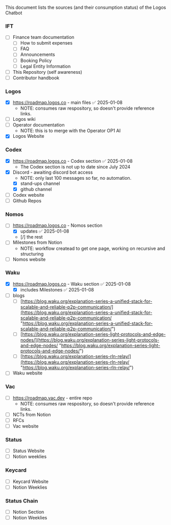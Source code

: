 This document lists the sources (and their consumption status) of the Logos Chatbot
### IFT
- [ ] Finance team documentation
	- [ ] How to submit expenses
	- [ ] FAQ
	- [ ] Announcements
	- [ ] Booking Policy
	- [ ] Legal Entity Information
- [ ] This Repository (self awareness)
- [ ] Contributor handbook

### Logos
- [x] https://roadmap.logos.co - main files ✅ 2025-01-08
	- NOTE: consumes raw respository, so doesn't provide reference links. 
- [ ] Logos wiki
- [ ] Operator documentation
	- NOTE: this is to merge with the Operator OP1 AI
- [x] Logos Website

### Codex
- [x] https://roadmap.logos.co - Codex section ✅ 2025-01-08
	- The Codex section is not up to date since July 2024
- [x] Discord - awaiting discord bot access
	- NOTE: only last 100 messages so far, no automation.
	- [x] stand-ups channel
	- [x] github channel
- [ ] Codex website
- [ ] Github Repos

### Nomos
- [ ] https://roadmap.logos.co - Nomos section
	- [x] updates ✅ 2025-01-08
	- [/] the rest
- [ ] Milestones from Notion
	- NOTE: workflow createad to get one page, working on recursive and structuring
- [ ] Nomos website

### Waku
- [x] https://roadmap.logos.co - Waku section ✅ 2025-01-08
	- [x] includes Milestones ✅ 2025-01-08
- [ ] blogs
	- [ ] [https://blog.waku.org/explanation-series-a-unified-stack-for-scalable-and-reliable-p2p-communication/](https://blog.waku.org/explanation-series-a-unified-stack-for-scalable-and-reliable-p2p-communication/ "https://blog.waku.org/explanation-series-a-unified-stack-for-scalable-and-reliable-p2p-communication/")  
	- [ ] [https://blog.waku.org/explanation-series-light-protocols-and-edge-nodes/](https://blog.waku.org/explanation-series-light-protocols-and-edge-nodes/ "https://blog.waku.org/explanation-series-light-protocols-and-edge-nodes/") 
	- [ ] [https://blog.waku.org/explanation-series-rln-relay/](https://blog.waku.org/explanation-series-rln-relay/ "https://blog.waku.org/explanation-series-rln-relay/")
- [ ] Waku website

### Vac
- [ ] https://roadmap.vac.dev - entire repo
	- NOTE: consumes raw respository, so doesn't provide reference links. 	
- [ ] NCTs from Notion
- [ ] RFCs
- [ ] Vac website

### Status
- [ ] Status Website
- [ ] Notion weeklies

### Keycard
- [ ] Keycard Website
- [ ] Notion Weeklies

### Status Chain
- [ ] Notion Section
- [ ] Notion Weeklies
